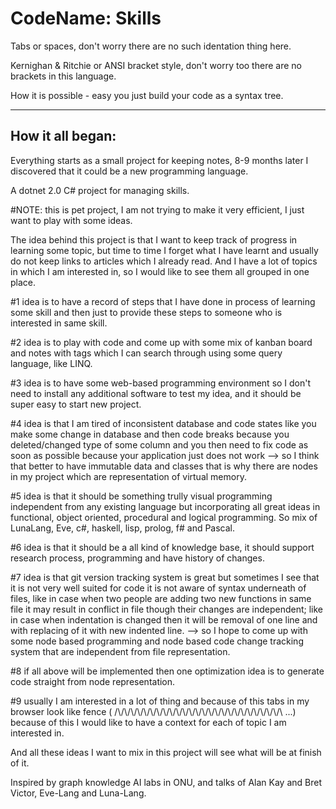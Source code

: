 # CodeName: Skills
Tabs or spaces, don't worry there are no such identation thing here.

Kernighan & Ritchie or ANSI bracket style, don't worry too there are no brackets in this language.

How it is possible - easy you just build your code as a syntax tree.

------------------------------------------
How it all began:
------------------------------------------

Everything starts as a small project for keeping notes, 8-9 months later I discovered that it could be a new programming language.

A dotnet 2.0 C# project for managing skills.

#NOTE: this is pet project, I am not trying to make it very efficient, I just want to play with some ideas.

The idea behind this project is that I want to keep track of progress in learning some topic, 
but time to time I forget what I have learnt and usually do not keep links to articles which I already read.
And I have a lot of topics in which I am interested in, so I would like to see them all grouped in one place.

#1 idea is to have a record of steps that I have done in process of learning some skill and then just to provide these steps to someone who is interested in same skill.

#2 idea is to play with code and come up with some mix of kanban board and notes with tags which I can search through using some query language, like LINQ.

#3 idea is to have some web-based programming environment so I don't need to install any additional software to test my idea, and it should be super easy to start new project.

#4 idea is that I am tired of inconsistent database and code states like you make some change in database and then code breaks because you deleted/changed type of some column and you then need to fix code as soon as possible because your application just does not work --> so I think that better to have immutable data and classes that is why there are nodes in my project which are representation of virtual memory.

#5 idea is that it should be something trully visual programming independent from any existing language but incorporating all great ideas in functional, object oriented, procedural and logical programming. So mix of LunaLang, Eve, c#, haskell, lisp, prolog, f# and Pascal.

#6 idea is that it should be a all kind of knowledge base, it should support research process, programming and have history of changes.

#7 idea is that git version tracking system is great but sometimes I see that it is not very well suited for code it is not aware of syntax underneath of files, like in case when two people are adding two new functions in same file it may result in conflict in file though their changes are independent; like in case when indentation is changed then it will be removal of one line and with replacing of it with new indented line. --> so I hope to come up with some node based programming and node based code change tracking system that are independent from file representation.

#8 if all above will be implemented then one optimization idea is to generate code straight from node representation.

#9 usually I am interested in a lot of thing and because of this tabs in my browser look like fence ( /\\/\\/\\/\\/\\/\\/\\/\\/\\/\\/\\/\\/\\/\\/\\/\\/\\/\\/\\/\\/\\/\\/\\/\\/\\/\\ ...)  because of this I would like to have a context for each of topic I am interested in.

And all these ideas I want to mix in this project will see what will be at finish of it.

Inspired by graph knowledge AI labs in ONU, and talks of Alan Kay and Bret Victor, Eve-Lang and Luna-Lang.
